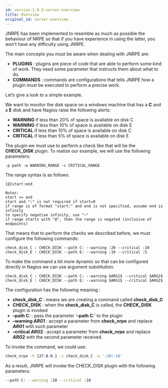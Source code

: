 ```yaml
---
id: version-2.0.3-server-overview
title: Overview
original_id: server-overview
---
```


JNRPE has been implemented to resemble as much as possible the behaviour of NRPE so that if you have experience
in using the latter, you won’t have any difficulty using JNRPE.

The main concepts you must be aware when dealing with JNRPE are:

* **PLUGINS** : plugins are piece of code that are able to perform some kind of work. They need some parameter that 
instructs them about what to do.
* **COMMANDS** : commands are configurations that tells JNRPE how a plugin must be executed to perform a precise work.

Let’s give a look to a simple example.

We want to monitor the disk space on a windows machine that has a **C** and a **E** disk and have Nagios raise 
the following alerts:

* **WARNING** if less than 20% of space is available on disk C
* **WARNING** if less than 10% of space is available on disk E
* **CRITICAL** if less than 10% of space is available on disk C
* **CRITICAL** if less than 5% of space is available on disk E

The plugin we must use to perform a check like that will be the **CHECK_DISK** plugin. 
To realize our example, we will use the following parameters:

```
-p path -w WARNING_RANGE -c CRITICAL_RANGE
```

The range syntax is as follows:

    [@]start:end
    
    Notes:
    start <= end
    start and ":" is not required if start=0
    if range is of format "start:" and end is not specified, assume end is infinity
    to specify negative infinity, use "~"
    if range starts with "@", then the range is negated (inclusive of endpoints)
 
That means that to perform the checks we described before, we must configure the following commands:

    check_disk_C : CHECK_DISK --path C: --warning :20 --critical :10
    check_disk_E : CHECK_DISK --path E: --warning :10 --critical :5

To make the command a bit more dynamic so that can be configured directly in Nagios we can use argument substitution:

    check_disk_C : CHECK_DISK --path C: --warning $ARG1$ --critical $ARG2$
    check_disk_E : CHECK_DISK --path E: --warning $ARG1$ --critical $ARG2$

The configuration has the following meaning :

* **check_disk_C** : means we are creating a command called **check_disk_C**
* **CHECK_DISK** : when the **check_disk_C** is called, the **CHECK_DISK** plugin is invoked
* **–path C**: : pass the parameter ‘**–path C**:’ to the plugin
* **–warning $ARG1$** : accept a parameter from **check_nrpe** and replace **$ARG1$** with such parameter
* **–critical $ARG2$** : accept a parameter from **check_nrpe** and replace **$ARG2$** with the second parameter received.

To invoke the command, we could use:

```bash
check_nrpe -h 127.0.0.1 -c check_disk_C -a ':20!:10'
```

As a result, JNRPE will invoke the CHECK_DISK plugin with the following parameters:

```bash
--path C: --warning :20 --critical :10
```
